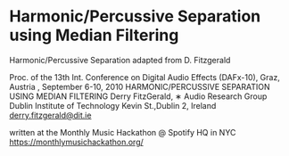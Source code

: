 # Harmonic/Percussive Separation using Median Filtering
Harmonic/Percussive Separation adapted from D. Fitzgerald

Proc. of the 13th Int. Conference on Digital Audio Effects (DAFx-10), Graz, Austria , September 6-10, 2010
HARMONIC/PERCUSSIVE SEPARATION USING MEDIAN FILTERING
Derry FitzGerald, ∗
Audio Research Group Dublin Institute of Technology Kevin St.,Dublin 2, Ireland derry.fitzgerald@dit.ie

written at the Monthly Music Hackathon @ Spotify HQ in NYC
https://monthlymusichackathon.org/
